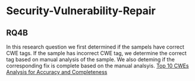# Security-Vulnerability-Repair





## RQ4B
In this research question we first determined if the sampels have correct CWE tags. If the sample has incorrect CWE tag, we determine the correct tag based on manual analysis of the sample.
We also deteming if the corresponding fix is complete based on the manual analsyis.
<a href ="https://github.com/Anurag-Swarnim-Yadav/Security-Vulnerability-Repair/blob/main/TOP-10-CWEs-Analysis/Top-10-CWEs-Manual-Analysis.csv"> Top 10 CWEs Analysis for Accuracy and Completeness</a>
